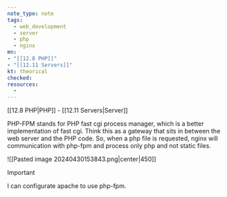 ```yaml
---
note_type: note
tags:
  - web_development
  - server
  - php
  - nginx
mn: 
- "[[12.8 PHP]]"
- "[[12.11 Servers]]"
kt: theorical
checked: 
resources:
  - 
---
```

[[12.8 PHP|PHP]] - [[12.11 Servers|Server]]

PHP-FPM stands for PHP fast cgi process manager, which is a better implementation of fast cgi. Think this as a gateway that sits in between the web server and the PHP code. So, when a php file is requested, nginx will communication with php-fpm and process only php and not static files. 

![[Pasted image 20240430153843.png|center|450]]

>[!important]
>I can configurate apache to use php-fpm.




